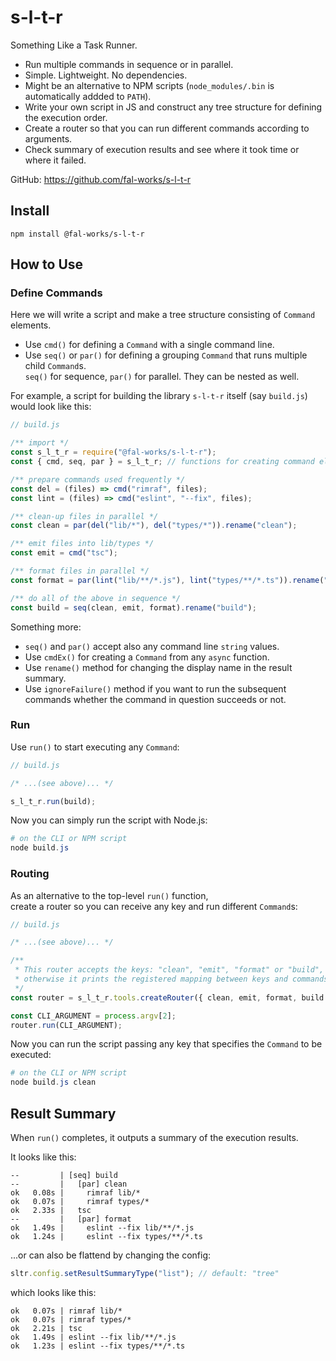 # s-l-t-r

Something Like a Task Runner.

- Run multiple commands in sequence or in parallel.
- Simple. Lightweight. No dependencies.
- Might be an alternative to NPM scripts (`node_modules/.bin` is automatically addded to `PATH`).
- Write your own script in JS and construct any tree structure for defining the execution order.
- Create a router so that you can run different commands according to arguments.
- Check summary of execution results and see where it took time or where it failed.

GitHub: <https://github.com/fal-works/s-l-t-r>


## Install

```text
npm install @fal-works/s-l-t-r
```


## How to Use

### Define Commands

Here we will write a script and make a tree structure consisting of `Command` elements.

- Use `cmd()` for defining a `Command` with a single command line.
- Use `seq()` or `par()` for defining a grouping `Command` that runs multiple child `Command`s.  
`seq()` for sequence, `par()` for parallel. They can be nested as well.

For example, a script for building the library `s-l-t-r` itself (say `build.js`) would look like this:

```js
// build.js

/** import */
const s_l_t_r = require("@fal-works/s-l-t-r");
const { cmd, seq, par } = s_l_t_r; // functions for creating command elements

/** prepare commands used frequently */
const del = (files) => cmd("rimraf", files);
const lint = (files) => cmd("eslint", "--fix", files);

/** clean-up files in parallel */
const clean = par(del("lib/*"), del("types/*")).rename("clean");

/** emit files into lib/types */
const emit = cmd("tsc");

/** format files in parallel */
const format = par(lint("lib/**/*.js"), lint("types/**/*.ts")).rename("format");

/** do all of the above in sequence */
const build = seq(clean, emit, format).rename("build");
```

Something more:

- `seq()` and `par()` accept also any command line `string` values.
- Use `cmdEx()` for creating a `Command` from any `async` function.
- Use `rename()` method for changing the display name in the result summary.
- Use `ignoreFailure()` method if you want to run the subsequent commands whether the command in question succeeds or not.


### Run

Use `run()` to start executing any `Command`:

```js
// build.js

/* ...(see above)... */

s_l_t_r.run(build);
```

Now you can simply run the script with Node.js:

```powershell
# on the CLI or NPM script
node build.js
```

### Routing

As an alternative to the top-level `run()` function,  
create a router so you can receive any key and run different `Command`s:

```js
// build.js

/* ...(see above)... */

/**
 * This router accepts the keys: "clean", "emit", "format" or "build",
 * otherwise it prints the registered mapping between keys and commands.
 */
const router = s_l_t_r.tools.createRouter({ clean, emit, format, build });

const CLI_ARGUMENT = process.argv[2];
router.run(CLI_ARGUMENT);
```

Now you can run the script passing any key that specifies the `Command` to be executed:

```powershell
# on the CLI or NPM script
node build.js clean
```


## Result Summary

When `run()` completes, it outputs a summary of the execution results.

It looks like this:

```text
--         | [seq] build
--         |   [par] clean
ok   0.08s |     rimraf lib/*
ok   0.07s |     rimraf types/*
ok   2.33s |   tsc
--         |   [par] format
ok   1.49s |     eslint --fix lib/**/*.js
ok   1.24s |     eslint --fix types/**/*.ts
```

...or can also be flattend by changing the config:

```js
sltr.config.setResultSummaryType("list"); // default: "tree"
```

which looks like this:

```text
ok   0.07s | rimraf lib/*
ok   0.07s | rimraf types/*
ok   2.21s | tsc
ok   1.49s | eslint --fix lib/**/*.js
ok   1.23s | eslint --fix types/**/*.ts
```
